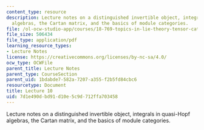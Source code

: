 ```yaml
---
content_type: resource
description: Lecture notes on a distinguished invertible object, integrals in quasi-Hopf
  algebras, the Cartan matrix, and the basics of module categories.
file: /ol-ocw-studio-app/courses/18-769-topics-in-lie-theory-tensor-categories-spring-2009/7d1e490dbd91d10e5c9d712ffa703458_MIT18_769S09_lec10.pdf
file_size: 506434
file_type: application/pdf
learning_resource_types:
- Lecture Notes
license: https://creativecommons.org/licenses/by-nc-sa/4.0/
ocw_type: OCWFile
parent_title: Lecture Notes
parent_type: CourseSection
parent_uid: 1bdabde7-582a-7207-a355-f2b5fd84cbc6
resourcetype: Document
title: Lecture 10
uid: 7d1e490d-bd91-d10e-5c9d-712ffa703458
---
```

Lecture notes on a distinguished invertible object, integrals in quasi-Hopf algebras, the Cartan matrix, and the basics of module categories.